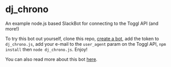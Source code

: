 # dj_chrono
An example node.js based SlackBot for connecting to the Toggl API (and more!)


To try this bot out yourself, clone this repo, [create a bot](https://my.slack.com/services/new/bot), add the token to `dj_chrono.js`, add your e-mail to the `user_agent` param on the Toggl API, `npm install` then `node dj_chrono.js`. Enjoy!

You can also read more about this bot [here](http://revelry.co/development/2015/08/28/slackbots-as-smart-as-puppies/).
